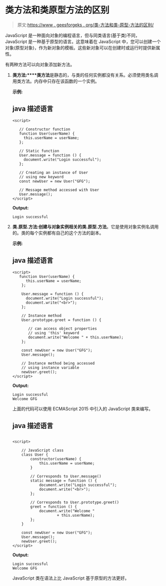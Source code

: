 # 类方法和类原型方法的区别

> 原文:[https://www . geesforgeks . org/类-方法和类-原型-方法的区别/](https://www.geeksforgeeks.org/difference-between-class-method-and-class-prototype-method/)

JavaScript 是一种面向对象的编程语言，但与同类语言(基于类)不同，JavaScript 是一种基于原型的语言。这意味着在 JavaScript 中，您可以创建一个对象(原型对象)，作为新对象的模板。这些新对象可以在创建时或运行时提供新属性。

有两种方法可以向对象添加新方法。

1.  **类方法:****类方法**是静态的，与类的任何实例都没有关系。必须使用类名调用类方法。内存中只存在该函数的一个实例。

    **示例:**

    ## java 描述语言

    ```
    <script>

       // Constructor function
       function User(userName) {
         this.userName = userName;
       };

       // Static function 
       User.message = function () {
         document.write("Login successful");
       };

       // Creating an instance of User
       // using new keyword
       const newUser = new User("GFG");

       // Message method accessed with User
       User.message(); 
    </script>
    ```

    **Output:**

    ```
    Login successful
    ```

2.  **类.原型.方法:**创建与对象实例相关的**类.原型.方法**。它是使用对象实例名调用的。类的每个实例都有自己的这个方法的副本。

    **示例:**

    ## java 描述语言

    ```
    <script>
       function User(userName) {
          this.userName = userName;
        };

        User.message = function () {
          document.write("Login successful");
          document.write("<br>");
        };

        // Instance method 
        User.prototype.greet = function () {

           // can access object properties
           // using 'this' keyword
           document.write("Welcome " + this.userName); 
        };

        const newUser = new User("GFG");
        User.message();

        // Instance method being accessed 
        // using instance variable
        newUser.greet(); 
    </script>
    ```

    **Output:**

    ```
    Login successful
    Welcome GFG 
    ```

    上面的代码可以使用 ECMAScript 2015 中引入的 JavaScript 类来编写。

    ## java 描述语言

    ```

    <script>

        // JavaScript class  
        class User {
            constructor(userName) {
                this.userName = userName;
            }

            // Corresponds to User.message()
            static message = function () {
                document.write("Login successful");
                document.write("<br>");
            };

            // Corresponds to User.prototype.greet()
            greet = function () {
                document.write("Welcome " 
                        + this.userName);
            };
        }

        const newUser = new User("GFG");
        User.message();
        newUser.greet();
    </script>
    ```

    **Output:**

    ```
    Login successful
    Welcome GFG 
    ```

    JavaScript 类在语法上比 JavaScript 基于原型的方法更好。